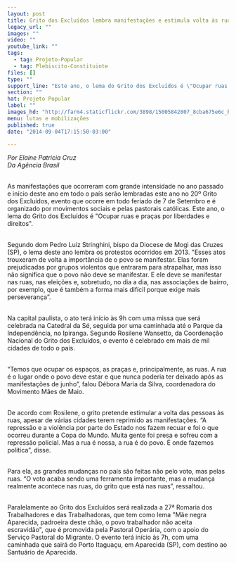 ```yaml
---
layout: post
title: Grito dos Excluídos lembra manifestações e estimula volta às ruas
legacy_url: ""
images: ""
video: ""
youtube_link: ""
tags:
  - tag: Projeto-Popular
  - tag: Plebiscito-Constituinte
files: []
type: ""
support_line: "Este ano, o lema do Grito dos Excluídos é \"Ocupar ruas e praças por liberdades e direitos\"."
section: ""
hat: Projeto Popular
label: ""
images_hd: "http://farm4.staticflickr.com/3898/15005842807_8cba675e6c_b.jpg"
menu: lutas e mobilizações
published: true
date: "2014-09-04T17:15:50-03:00"

---
```

<p><em>Por Elaine Patricia Cruz<br />
Da Ag&ecirc;ncia Brasil</em></p>

<p><br />
As manifesta&ccedil;&otilde;es que ocorreram com grande intensidade no ano passado e in&iacute;cio deste ano em todo o pa&iacute;s ser&atilde;o lembradas este ano no 20&ordm; Grito dos Exclu&iacute;dos, evento que ocorre em todo feriado de 7 de Setembro e &eacute; organizado por movimentos sociais e pelas pastorais cat&oacute;licas. Este ano, o lema do Grito dos Exclu&iacute;dos &eacute; &quot;Ocupar ruas e pra&ccedil;as por liberdades e direitos&quot;.</p>

<p><br />
Segundo dom Pedro Luiz Stringhini, bispo da Diocese de Mogi das Cruzes (SP), o lema deste ano lembra os protestos ocorridos em 2013. &quot;Esses atos trouxeram de volta a import&acirc;ncia de o povo se manifestar. Elas foram prejudicadas por grupos violentos que entraram para atrapalhar, mas isso n&atilde;o significa que o povo n&atilde;o deve se manifestar. E ele deve se manifestar nas ruas, nas elei&ccedil;&otilde;es e, sobretudo, no dia a dia, nas associa&ccedil;&otilde;es de bairro, por exemplo, que &eacute; tamb&eacute;m a forma mais dif&iacute;cil porque exige mais perseveran&ccedil;a&rdquo;.</p>

<p><br />
Na capital paulista, o ato ter&aacute; in&iacute;cio &agrave;s 9h com uma missa que ser&aacute; celebrada na Catedral da S&eacute;, seguida por uma caminhada at&eacute; o Parque da Independ&ecirc;ncia, no Ipiranga. Segundo Rosilene Wansetto, da Coordena&ccedil;&atilde;o Nacional do Grito dos Exclu&iacute;dos, o evento &eacute; celebrado em mais de mil cidades de todo o pa&iacute;s.</p>

<p><br />
&ldquo;Temos que ocupar os espa&ccedil;os, as pra&ccedil;as e, principalmente, as ruas. A rua &eacute; o lugar onde o povo deve estar e que nunca poderia ter deixado ap&oacute;s as manifesta&ccedil;&otilde;es de junho&rdquo;, falou D&eacute;bora Maria da Silva, coordenadora do Movimento M&atilde;es de Maio.</p>

<p><br />
De acordo com Rosilene, o grito pretende estimular a volta das pessoas &agrave;s ruas, apesar de v&aacute;rias cidades terem reprimido as manifesta&ccedil;&otilde;es. &ldquo;A repress&atilde;o e a viol&ecirc;ncia por parte do Estado nos fazem recuar e foi o que ocorreu durante a Copa do Mundo. Muita gente foi presa e sofreu com a repress&atilde;o policial. Mas a rua &eacute; nossa, a rua &eacute; do povo. &Eacute; onde fazemos pol&iacute;tica&rdquo;, disse.</p>

<p><br />
Para ela, as grandes mudan&ccedil;as no pa&iacute;s s&atilde;o feitas n&atilde;o pelo voto, mas pelas ruas. &ldquo;O voto acaba sendo uma ferramenta importante, mas a mudan&ccedil;a realmente acontece nas ruas, do grito que est&aacute; nas ruas&rdquo;, ressaltou.</p>

<p><br />
Paralelamente ao Grito dos Exclu&iacute;dos ser&aacute; realizada a 27&ordf; Romaria dos Trabalhadores e das Trabalhadoras, que tem como lema &quot;M&atilde;e negra Aparecida, padroeira deste ch&atilde;o, o povo trabalhador n&atilde;o aceita escravid&atilde;o&quot;, que &eacute; promovida pela Pastoral Oper&aacute;ria, com o apoio do Servi&ccedil;o Pastoral do Migrante. O evento ter&aacute; in&iacute;cio &agrave;s 7h, com uma caminhada que sair&aacute; do Porto Itagua&ccedil;u, em Aparecida (SP), com destino ao Santu&aacute;rio de Aparecida.</p>
